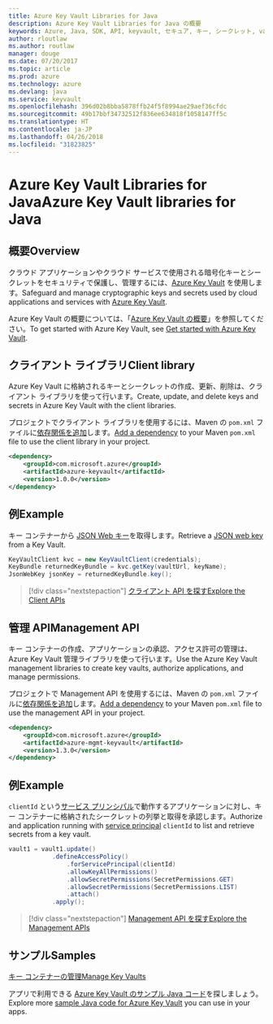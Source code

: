 ```yaml
---
title: Azure Key Vault Libraries for Java
description: Azure Key Vault Libraries for Java の概要
keywords: Azure, Java, SDK, API, keyvault, セキュア, キー, シークレット, vault
author: rloutlaw
ms.author: routlaw
manager: douge
ms.date: 07/20/2017
ms.topic: article
ms.prod: azure
ms.technology: azure
ms.devlang: java
ms.service: keyvault
ms.openlocfilehash: 396d02b8bba5878ffb24f5f8994ae29aef36cfdc
ms.sourcegitcommit: 49b17bbf34732512f836ee634818f1058147ff5c
ms.translationtype: HT
ms.contentlocale: ja-JP
ms.lasthandoff: 04/26/2018
ms.locfileid: "31823825"
---
```

# <a name="azure-key-vault-libraries-for-java"></a><span data-ttu-id="8d982-104">Azure Key Vault Libraries for Java</span><span class="sxs-lookup"><span data-stu-id="8d982-104">Azure Key Vault libraries for Java</span></span>

## <a name="overview"></a><span data-ttu-id="8d982-105">概要</span><span class="sxs-lookup"><span data-stu-id="8d982-105">Overview</span></span>

<span data-ttu-id="8d982-106">クラウド アプリケーションやクラウド サービスで使用される暗号化キーとシークレットをセキュリティで保護し、管理するには、[Azure Key Vault](/azure/key-vault/) を使用します。</span><span class="sxs-lookup"><span data-stu-id="8d982-106">Safeguard and manage cryptographic keys and secrets used by cloud applications and services with [Azure Key Vault](/azure/key-vault/).</span></span>

<span data-ttu-id="8d982-107">Azure Key Vault の概要については、「[Azure Key Vault の概要](/azure/key-vault/key-vault-get-started)」を参照してください。</span><span class="sxs-lookup"><span data-stu-id="8d982-107">To get started with Azure Key Vault, see [Get started with Azure Key Vault](/azure/key-vault/key-vault-get-started).</span></span>

## <a name="client-library"></a><span data-ttu-id="8d982-108">クライアント ライブラリ</span><span class="sxs-lookup"><span data-stu-id="8d982-108">Client library</span></span>

<span data-ttu-id="8d982-109">Azure Key Vault に格納されるキーとシークレットの作成、更新、削除は、クライアント ライブラリを使って行います。</span><span class="sxs-lookup"><span data-stu-id="8d982-109">Create, update, and delete keys and secrets in Azure Key Vault with the client libraries.</span></span>

<span data-ttu-id="8d982-110">プロジェクトでクライアント ライブラリを使用するには、Maven の `pom.xml` ファイルに[依存関係を追加](https://maven.apache.org/guides/getting-started/index.html#How_do_I_use_external_dependencies)します。</span><span class="sxs-lookup"><span data-stu-id="8d982-110">[Add a dependency](https://maven.apache.org/guides/getting-started/index.html#How_do_I_use_external_dependencies) to your Maven `pom.xml` file to use the client library in your project.</span></span>  

```XML
<dependency>
    <groupId>com.microsoft.azure</groupId>
    <artifactId>azure-keyvault</artifactId>
    <version>1.0.0</version>
</dependency>
```   

## <a name="example"></a><span data-ttu-id="8d982-111">例</span><span class="sxs-lookup"><span data-stu-id="8d982-111">Example</span></span>

<span data-ttu-id="8d982-112">キー コンテナーから [JSON Web キー](https://tools.ietf.org/html/draft-ietf-jose-json-web-key-18)を取得します。</span><span class="sxs-lookup"><span data-stu-id="8d982-112">Retrieve a [JSON web key](https://tools.ietf.org/html/draft-ietf-jose-json-web-key-18) from a Key Vault.</span></span>

```java
KeyVaultClient kvc = new KeyVaultClient(credentials);
KeyBundle returnedKeyBundle = kvc.getKey(vaultUrl, keyName);
JsonWebKey jsonKey = returnedKeyBundle.key();
```

> [!div class="nextstepaction"]
> [<span data-ttu-id="8d982-113">クライアント API を探す</span><span class="sxs-lookup"><span data-stu-id="8d982-113">Explore the Client APIs</span></span>](/java/api/overview/azure/keyvault/client)


## <a name="management-api"></a><span data-ttu-id="8d982-114">管理 API</span><span class="sxs-lookup"><span data-stu-id="8d982-114">Management API</span></span>

<span data-ttu-id="8d982-115">キー コンテナーの作成、アプリケーションの承認、アクセス許可の管理は、Azure Key Vault 管理ライブラリを使って行います。</span><span class="sxs-lookup"><span data-stu-id="8d982-115">Use the Azure Key Vault management libraries to create key vaults, authorize applications, and manage permissions.</span></span> 

<span data-ttu-id="8d982-116">プロジェクトで Management API を使用するには、Maven の `pom.xml` ファイルに[依存関係を追加](https://maven.apache.org/guides/getting-started/index.html#How_do_I_use_external_dependencies)します。</span><span class="sxs-lookup"><span data-stu-id="8d982-116">[Add a dependency](https://maven.apache.org/guides/getting-started/index.html#How_do_I_use_external_dependencies) to your Maven `pom.xml` file to use the management API in your project.</span></span>  

```XML
<dependency>
    <groupId>com.microsoft.azure</groupId>
    <artifactId>azure-mgmt-keyvault</artifactId>
    <version>1.3.0</version>
</dependency>
```

## <a name="example"></a><span data-ttu-id="8d982-117">例</span><span class="sxs-lookup"><span data-stu-id="8d982-117">Example</span></span>

<span data-ttu-id="8d982-118">`clientId` という[サービス プリンシパル](/azure/azure-resource-manager/resource-group-create-service-principal-portal)で動作するアプリケーションに対し、キー コンテナーに格納されたシークレットの列挙と取得を承認します。</span><span class="sxs-lookup"><span data-stu-id="8d982-118">Authorize and application running with [service principal](/azure/azure-resource-manager/resource-group-create-service-principal-portal) `clientId` to list and retrieve secrets from a key vault.</span></span> 

```java
vault1 = vault1.update()
            .defineAccessPolicy()
                .forServicePrincipal(clientId)
                .allowKeyAllPermissions()
                .allowSecretPermissions(SecretPermissions.GET)
                .allowSecretPermissions(SecretPermissions.LIST)
                .attach()
            .apply();
```

> [!div class="nextstepaction"]
> [<span data-ttu-id="8d982-119">Management API を探す</span><span class="sxs-lookup"><span data-stu-id="8d982-119">Explore the Management APIs</span></span>](/java/api/overview/azure/keyvault/management)


## <a name="samples"></a><span data-ttu-id="8d982-120">サンプル</span><span class="sxs-lookup"><span data-stu-id="8d982-120">Samples</span></span>

<span data-ttu-id="8d982-121">[キー コンテナーの管理][1]</span><span class="sxs-lookup"><span data-stu-id="8d982-121">[Manage Key Vaults][1]</span></span>   

[1]: https://github.com/Azure-Samples/key-vault-java-manage-key-vaults

<span data-ttu-id="8d982-122">アプリで利用できる [Azure Key Vault のサンプル Java コード](https://azure.microsoft.com/resources/samples/?platform=java&term=key+vault)を探しましょう。</span><span class="sxs-lookup"><span data-stu-id="8d982-122">Explore more [sample Java code for Azure Key Vault](https://azure.microsoft.com/resources/samples/?platform=java&term=key+vault) you can use in your apps.</span></span>
